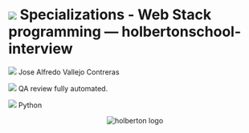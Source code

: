 <h1><img src="https://img.icons8.com/ios-filled/60/000000/machine-learning.png"/> Specializations - Web Stack programming ― holbertonschool-interview</h1>

<p><img src="https://img.icons8.com/ios-filled/14/000000/user-male-circle.png"/> Jose Alfredo Vallejo Contreras</p>

<p><img src="https://img.icons8.com/material/19/000000/checkbox--v2.png"/> QA review fully automated.</p>

<p><img src="https://img.icons8.com/material/20/000000/add-tag--v1.png"/> Python </p>

<p align="center"><img src="https://blog.holbertonschool.com/wp-content/uploads/2020/04/unnamed-2.png" alt="holberton logo" </p>